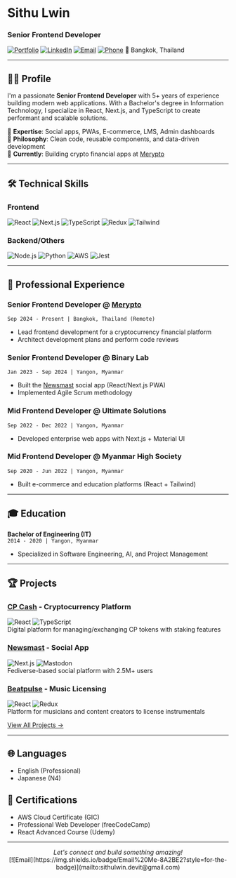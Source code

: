 # Sithu Lwin  
### Senior Frontend Developer  

[![Portfolio](https://img.shields.io/badge/🌐-Portfolio-8A2BE2)](https://sithulwin.dev/)
[![LinkedIn](https://img.shields.io/badge/LinkedIn-0077B5?style=flat&logo=linkedin&logoColor=white)](https://www.linkedin.com/in/sithulwin/)
[![Email](https://img.shields.io/badge/Gmail-D14836?style=flat&logo=gmail&logoColor=white)](mailto:sithulwin.devit@gmail.com)
[![Phone](https://img.shields.io/badge/Phone-25D366?style=flat&logo=whatsapp&logoColor=white)](tel:+66943861201)
📍 Bangkok, Thailand  

---

## 👨‍💻 Profile  

I'm a passionate **Senior Frontend Developer** with 5+ years of experience building modern web applications. With a Bachelor's degree in Information Technology, I specialize in React, Next.js, and TypeScript to create performant and scalable solutions.  

🔹 **Expertise**: Social apps, PWAs, E-commerce, LMS, Admin dashboards  
🔹 **Philosophy**: Clean code, reusable components, and data-driven development  
🔹 **Currently**: Building crypto financial apps at [Merypto](https://merypto.com/)  

---

## 🛠️ Technical Skills  

### Frontend  
![React](https://img.shields.io/badge/React-20232A?style=flat&logo=react&logoColor=61DAFB)
![Next.js](https://img.shields.io/badge/Next.js-000000?style=flat&logo=nextdotjs&logoColor=white)
![TypeScript](https://img.shields.io/badge/TypeScript-007ACC?style=flat&logo=typescript&logoColor=white)
![Redux](https://img.shields.io/badge/Redux-593D88?style=flat&logo=redux&logoColor=white)
![Tailwind](https://img.shields.io/badge/Tailwind_CSS-38B2AC?style=flat&logo=tailwind-css&logoColor=white)

### Backend/Others  
![Node.js](https://img.shields.io/badge/Node.js-339933?style=flat&logo=nodedotjs&logoColor=white)
![Python](https://img.shields.io/badge/Python-3776AB?style=flat&logo=python&logoColor=white)
![AWS](https://img.shields.io/badge/AWS-232F3E?style=flat&logo=amazon-aws&logoColor=white)
![Jest](https://img.shields.io/badge/Jest-C21325?style=flat&logo=jest&logoColor=white)

---

## 💼 Professional Experience  

### **Senior Frontend Developer** @ [Merypto](https://merypto.com/)  
`Sep 2024 - Present | Bangkok, Thailand (Remote)`  
- Lead frontend development for a cryptocurrency financial platform  
- Architect development plans and perform code reviews  

### **Senior Frontend Developer** @ Binary Lab  
`Jan 2023 - Sep 2024 | Yangon, Myanmar`  
- Built the [Newsmast](https://newsmast.org/) social app (React/Next.js PWA)  
- Implemented Agile Scrum methodology  

### **Mid Frontend Developer** @ Ultimate Solutions  
`Sep 2022 - Dec 2022 | Yangon, Myanmar`  
- Developed enterprise web apps with Next.js + Material UI  

### **Mid Frontend Developer** @ Myanmar High Society  
`Sep 2020 - Jun 2022 | Yangon, Myanmar`  
- Built e-commerce and education platforms (React + Tailwind)  

---

## 🎓 Education  
**Bachelor of Engineering (IT)**  
`2014 - 2020 | Yangon, Myanmar`  
- Specialized in Software Engineering, AI, and Project Management  

---

## 🏆 Projects  

### [CP Cash](https://cpcash.io/) - Cryptocurrency Platform  
![React](https://img.shields.io/badge/-React-61DAFB) ![TypeScript](https://img.shields.io/badge/-TypeScript-3178C6)  
Digital platform for managing/exchanging CP tokens with staking features  

### [Newsmast](https://newsmast.org/) - Social App  
![Next.js](https://img.shields.io/badge/-Next.js-000000) ![Mastodon](https://img.shields.io/badge/-Mastodon-6364FF)  
Fediverse-based social platform with 2.5M+ users  

### [Beatpulse](https://beatpulse.io/) - Music Licensing  
![React](https://img.shields.io/badge/-React-61DAFB) ![Redux](https://img.shields.io/badge/-Redux-764ABC)  
Platform for musicians and content creators to license instrumentals  

[View All Projects →](https://sithulwin.dev/archive)

---

## 🌐 Languages  
- English (Professional)  
- Japanese (N4)  

## 📜 Certifications  
- AWS Cloud Certificate (GIC)  
- Professional Web Developer (freeCodeCamp)  
- React Advanced Course (Udemy)  

---

<p align="center">
  <i>Let's connect and build something amazing!</i>  
  <br>
  [![Email](https://img.shields.io/badge/Email%20Me-8A2BE2?style=for-the-badge)](mailto:sithulwin.devit@gmail.com)
</p>
